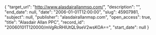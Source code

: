 {
  "target_url": "http://www.alasdairallanmsp.com/", 
  "description": "", 
  "end_date": null, 
  "date": "2006-01-01T12:00:00", 
  "slug": 45907981, 
  "subject": null, 
  "publisher": "alasdairallanmsp.com", 
  "open_access": true, 
  "title": "Alasdair Allan PPC", 
  "record_id": "20060101T120000/mVgRcRHIUtQL9seV2wsKOA==", 
  "start_date": null
}

